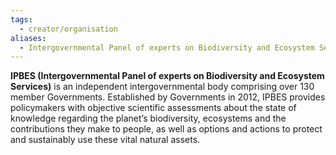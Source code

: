 ```yaml
---
tags:
  - creator/organisation
aliases:
  - Intergovernmental Panel of experts on Biodiversity and Ecosystem Services
---
```

**IPBES (Intergovernmental Panel of experts on Biodiversity and Ecosystem Services)** is an independent intergovernmental body comprising over 130 member Governments. Established by Governments in 2012, IPBES provides policymakers with objective scientific assessments about the state of knowledge regarding the planet’s biodiversity, ecosystems and the contributions they make to people, as well as options and actions to protect and sustainably use these vital natural assets.